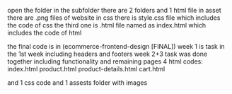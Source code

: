 open the folder
in the subfolder there are 2 folders and 1 html file
in asset there are .png files of website
in css there is style.css file which includes the code of css
the third one is .html file named as index.html which includes the code of html

the final code is in (ecommerce-frontend-design [FINAL])
week 1 is task in the 1st week including headers and footers
week 2+3 task was done together including functionality and remaining pages
4 html codes:
index.html
product.html
product-details.html
cart.html

and 1 css code
and 1 assests folder with images

